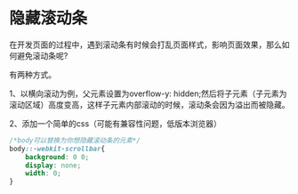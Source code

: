 # 隐藏滚动条

在开发页面的过程中，遇到滚动条有时候会打乱页面样式，影响页面效果，那么如何避免滚动条呢?

有两种方式。

1、以横向滚动为例，父元素设置为overflow-y: hidden;然后将子元素（子元素为滚动区域）高度变高，这样子元素内部滚动的时候，滚动条会因为溢出而被隐藏。

2、添加一个简单的css（可能有兼容性问题，低版本浏览器）

```css
/*body可以替换为你想隐藏滚动条的元素*/
body::-webkit-scrollbar{
    background: 0 0;
    display: none;
    width: 0;
}
```



